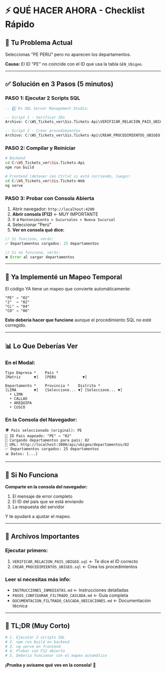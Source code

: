 # ⚡ QUÉ HACER AHORA - Checklist Rápido

## 🎯 Tu Problema Actual

Seleccionas "PE PERU" pero no aparecen los departamentos.

**Causa:** El ID "PE" no coincide con el ID que usa la tabla `GEN_Ubigeo`.

---

## ✅ Solución en 3 Pasos (5 minutos)

### PASO 1: Ejecutar 2 Scripts SQL

```sql
-- 1️⃣ En SQL Server Management Studio:

-- Script 1 - Verificar IDs
Archivo: C:\WS_Tickets_ver\Sis.Tickets-Api\VERIFICAR_RELACION_PAIS_UBIGEO.sql

-- Script 2 - Crear procedimientos
Archivo: C:\WS_Tickets_ver\Sis.Tickets-Api\CREAR_PROCEDIMIENTOS_UBIGEO.sql
```

### PASO 2: Compilar y Reiniciar

```bash
# Backend
cd C:\WS_Tickets_ver\Sis.Tickets-Api
npm run build

# Frontend (detener con Ctrl+C si está corriendo, luego):
cd C:\WS_Tickets_ver\Sis.Tickets-Web
ng serve
```

### PASO 3: Probar con Consola Abierta

1. Abrir navegador: `http://localhost:4200`
2. **Abrir consola (F12)** ← MUY IMPORTANTE
3. Ir a `Mantenimiento > Sucursales > Nueva Sucursal`
4. Seleccionar "Perú"
5. **Ver en consola qué dice:**

```javascript
// Si funciona, verás:
✅ Departamentos cargados: 25 departamentos

// Si no funciona, verás:
❌ Error al cargar departamentos
```

---

## 🔧 Ya Implementé un Mapeo Temporal

El código YA tiene un mapeo que convierte automáticamente:

```
"PE" → "02"
"2"  → "02"
"CL" → "04"
"CO" → "06"
```

**Esto debería hacer que funcione** aunque el procedimiento SQL no esté corregido.

---

## 📊 Lo Que Deberías Ver

### En el Modal:

```
Tipo Empresa *    País *
[Matriz      ▼]   [PERU            ▼]

Departamento *    Provincia *    Distrito *
[LIMA        ▼]   [Seleccione... ▼] [Seleccione... ▼]
  • LIMA
  • CALLAO
  • AREQUIPA
  • CUSCO
```

### En la Consola del Navegador:

```
🌍 País seleccionado (original): PE
🔄 ID País mapeado: "PE" → "02"
🔄 Cargando departamentos para país: 02
📡 URL: http://localhost:3000/api/ubigeo/departamentos/02
✅ Departamentos cargados: 25 departamentos
📊 Datos: [...]
```

---

## 🚨 Si No Funciona

**Comparte en la consola del navegador:**
1. El mensaje de error completo
2. El ID del país que se está enviando
3. La respuesta del servidor

Y te ayudaré a ajustar el mapeo.

---

## 📂 Archivos Importantes

### Ejecutar primero:
1. `VERIFICAR_RELACION_PAIS_UBIGEO.sql` ← Te dice el ID correcto
2. `CREAR_PROCEDIMIENTOS_UBIGEO.sql` ← Crea los procedimientos

### Leer si necesitas más info:
- `INSTRUCCIONES_INMEDIATAS.md` ← Instrucciones detalladas
- `PASOS_CONFIGURAR_FILTRADO_CASCADA.md` ← Guía completa
- `DOCUMENTACION_FILTRADO_CASCADA_UBICACIONES.md` ← Documentación técnica

---

## 🎯 TL;DR (Muy Corto)

```bash
# 1. Ejecutar 2 scripts SQL
# 2. npm run build en backend
# 3. ng serve en frontend  
# 4. Probar con F12 abierto
# 5. Debería funcionar con el mapeo automático
```

**¡Prueba y avísame qué ves en la consola!** 🚀


